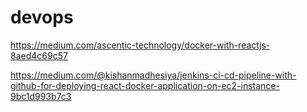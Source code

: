 
# devops
https://medium.com/ascentic-technology/docker-with-reactjs-8aed4c69c57

https://medium.com/@kishanmadhesiya/jenkins-ci-cd-pipeline-with-github-for-deploying-react-docker-application-on-ec2-instance-9bc1d993b7c3
